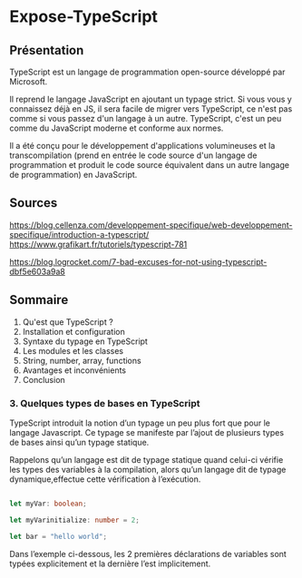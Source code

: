 # Expose-TypeScript

## Présentation

TypeScript est un langage de programmation open-source développé par Microsoft.

Il reprend le langage JavaScript en ajoutant un typage strict. Si vous vous y connaissez déjà en JS, il sera facile de migrer vers TypeScript, ce n'est pas comme si vous passez d'un langage à un autre.
TypeScript, c'est un peu comme du JavaScript moderne et conforme aux normes.

Il a été conçu pour le développement d'applications volumineuses et la transcompilation (prend en entrée le code source d'un langage de programmation et produit le code source équivalent dans un autre langage de programmation) en JavaScript.

## Sources

https://blog.cellenza.com/developpement-specifique/web-developpement-specifique/introduction-a-typescript/
https://www.grafikart.fr/tutoriels/typescript-781

https://blog.logrocket.com/7-bad-excuses-for-not-using-typescript-dbf5e603a9a8

## Sommaire

1. Qu'est que TypeScript ?
2. Installation et configuration 
3. Syntaxe du typage en TypeScript
5. Les modules et les classes
6. String, number, array, functions
7. Avantages et inconvénients
8. Conclusion




### 3. Quelques types de bases en TypeScript

TypeScript introduit la notion d’un typage un peu plus fort que pour le langage Javascript. Ce typage se manifeste par l’ajout de plusieurs types de bases ainsi qu’un typage statique.

Rappelons qu’un langage est dit de typage statique quand celui-ci vérifie les types des variables à la compilation, alors qu’un langage dit de typage dynamique,effectue cette vérification à l’exécution.

```TypeScript

let myVar: boolean;

let myVarinitialize: number = 2;

let bar = "hello world";
```
Dans l’exemple ci-dessous, les 2 premières déclarations de variables sont typées explicitement et la dernière l’est implicitement. 




